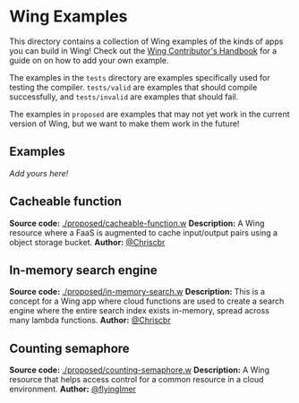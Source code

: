 # Wing Examples

This directory contains a collection of Wing examples of the kinds of apps you can build in Wing! Check out the [Wing Contributor's Handbook](../docs/06-contributors/handbook.md#%EF%B8%8F-how-do-i-add-an-example) for a guide on on how to add your own example.

The examples in the `tests` directory are examples specifically used for testing the compiler. `tests/valid` are examples that should compile successfully, and `tests/invalid` are examples that should fail.

The examples in `proposed` are examples that may not yet work in the current version of Wing, but we want to make them work in the future!

## Examples

_Add yours here!_

## Cacheable function

**Source code:** [./proposed/cacheable-function.w](./proposed/cacheable-function.w)
**Description:** A Wing resource where a FaaS is augmented to cache input/output pairs using a object storage bucket.
**Author:** [@Chriscbr](https://github.com/Chriscbr)

## In-memory search engine

**Source code:** [./proposed/in-memory-search.w](./proposed/in-memory-search.w)
**Description:** This is a concept for a Wing app where cloud functions are used to create a search engine where the entire search index exists in-memory, spread across many lambda functions.
**Author:** [@Chriscbr](https://github.com/Chriscbr)

## Counting semaphore

**Source code:** [./proposed/counting-semaphore.w](./proposed/counting-semaphore.w)
**Description:** A Wing resource that helps access control for a common resource in a cloud environment.
**Author:** [@flyingImer](https://github.com/flyingImer)

<!--

## Tweet queue

**Source code:** [./tweet-queue.w](./tweet-queue.w)
**Description:** This is a Wing app that lets you get a feed of Twitter search results into a queue. It works by periodically polling the freely available Twitter Standard Search API and sending all new tweets to the queue.
**Author:** [@Octocat](https://github.com/octocat)

-->
